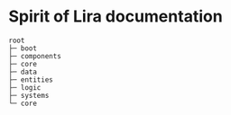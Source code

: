 # Spirit of Lira documentation

```terminal
root
├─ boot
├─ components
├─ core
├─ data
├─ entities
├─ logic
├─ systems
└─ core
```
